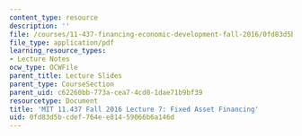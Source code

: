 ```yaml
---
content_type: resource
description: ''
file: /courses/11-437-financing-economic-development-fall-2016/0fd83d5bcdef764ee81459066b6a146d_MIT11_437F16_Lec7.pdf
file_type: application/pdf
learning_resource_types:
- Lecture Notes
ocw_type: OCWFile
parent_title: Lecture Slides
parent_type: CourseSection
parent_uid: c62260bb-773a-cea7-4cd0-1dae71b9bf39
resourcetype: Document
title: 'MIT 11.437 Fall 2016 Lecture 7: Fixed Asset Financing'
uid: 0fd83d5b-cdef-764e-e814-59066b6a146d
---
```

